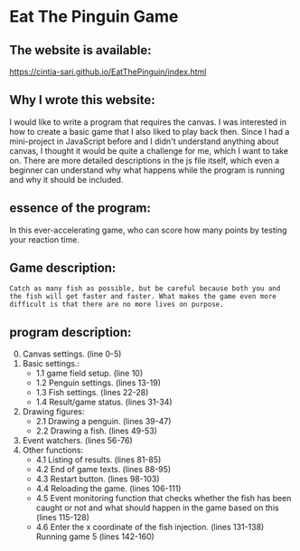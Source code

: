 # Eat The Pinguin Game

## The website is available:

https://cintia-sari.github.io/EatThePinguin/index.html

## Why I wrote this website:
  I would like to write a program that requires the canvas. I was interested in how to create a basic game that I also liked to play back then. Since I had a mini-project in JavaScript before and I didn't understand anything about canvas, I thought it would be quite a challenge for me, which I want to take on. There are more detailed descriptions in the js file itself, which even a beginner can understand why what happens while the program is running and why it should be included.

 ## essence of the program:
   In this ever-accelerating game, who can score how many points by testing your reaction time.
## Game description:
    Catch as many fish as possible, but be careful because both you and the fish will get faster and faster. What makes the game even more difficult is that there are no more lives on purpose.
## program description:

0. Canvas settings. (line 0-5)
1. Basic settings.:
   * 1.1 game field setup. (line 10)
   * 1.2 Penguin settings. (lines 13-19)
   * 1.3 Fish settings. (lines 22-28)
   * 1.4 Result/game status. (lines 31-34)
2. Drawing figures:
   * 2.1 Drawing a penguin. (lines 39-47)
   * 2.2 Drawing a fish. (lines 49-53)
3. Event watchers. (lines 56-76)
4. Other functions:
   * 4.1 Listing of results. (lines 81-85)
   * 4.2 End of game texts. (lines 88-95)
   * 4.3 Restart button. (lines 98-103)
   * 4.4 Reloading the game. (lines 106-111)
   * 4.5 Event monitoring function that checks whether the fish has been caught or not and what should happen in the game based on this (lines 115-128)
   * 4.6 Enter the x coordinate of the fish injection. (lines 131-138)
Running game 5 (lines 142-160)